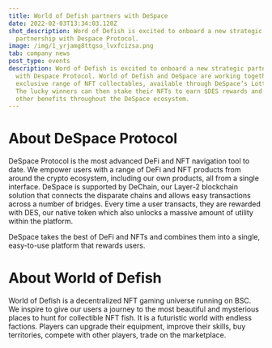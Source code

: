 ```yaml
---
title: World of Defish partners with DeSpace
date: 2022-02-03T13:34:03.120Z
shot_description: Word of Defish is excited to onboard a new strategic
  partnership with Despace Protocol.
image: /img/1_yrjamg8ttgso_lvxfcizsa.png
tab: company news
post_type: events
description: Word of Defish is excited to onboard a new strategic partnership
  with Despace Protocol. World of Defish and DeSpace are working together on an
  exclusive range of NFT collectables, available through DeSpace’s Lottery Pad.
  The lucky winners can then stake their NFTs to earn $DES rewards and unlock
  other benefits throughout the DeSpace ecosystem.
---
```

<!--StartFragment-->

# About DeSpace Protocol

DeSpace Protocol is the most advanced DeFi and NFT navigation tool to date. We empower users with a range of DeFi and NFT products from around the crypto ecosystem, including our own products, all from a single interface. DeSpace is supported by DeChain, our Layer-2 blockchain solution that connects the disparate chains and allows easy transactions across a number of bridges. Every time a user transacts, they are rewarded with DES, our native token which also unlocks a massive amount of utility within the platform.

DeSpace takes the best of DeFi and NFTs and combines them into a single, easy-to-use platform that rewards users.

# About World of Defish

World of Defish is a decentralized NFT gaming universe running on BSC. We inspire to give our users a journey to the most beautiful and mysterious places to hunt for collectible NFT fish. It is a futuristic world with endless factions. Players can upgrade their equipment, improve their skills, buy territories, compete with other players, trade on the marketplace.

<!--EndFragment-->